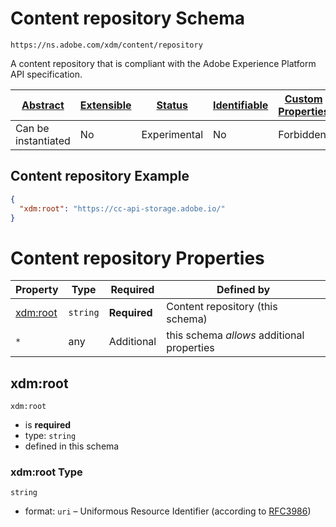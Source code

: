 
# Content repository Schema

```
https://ns.adobe.com/xdm/content/repository
```

A content repository that is compliant with the Adobe Experience Platform API specification.

| [Abstract](../../abstract.md) | [Extensible](../../extensions.md) | [Status](../../status.md) | [Identifiable](../../id.md) | [Custom Properties](../../extensions.md) | [Additional Properties](../../extensions.md) | Defined In |
|-------------------------------|-----------------------------------|---------------------------|-----------------------------|------------------------------------------|----------------------------------------------|------------|
| Can be instantiated | No | Experimental | No | Forbidden | Permitted | [content/repository.schema.json](content/repository.schema.json) |

## Content repository Example
```json
{
  "xdm:root": "https://cc-api-storage.adobe.io/"
}
```

# Content repository Properties

| Property | Type | Required | Defined by |
|----------|------|----------|------------|
| [xdm:root](#xdmroot) | `string` | **Required** | Content repository (this schema) |
| `*` | any | Additional | this schema *allows* additional properties |

## xdm:root


`xdm:root`
* is **required**
* type: `string`
* defined in this schema

### xdm:root Type


`string`
* format: `uri` – Uniformous Resource Identifier (according to [RFC3986](http://tools.ietf.org/html/rfc3986))





